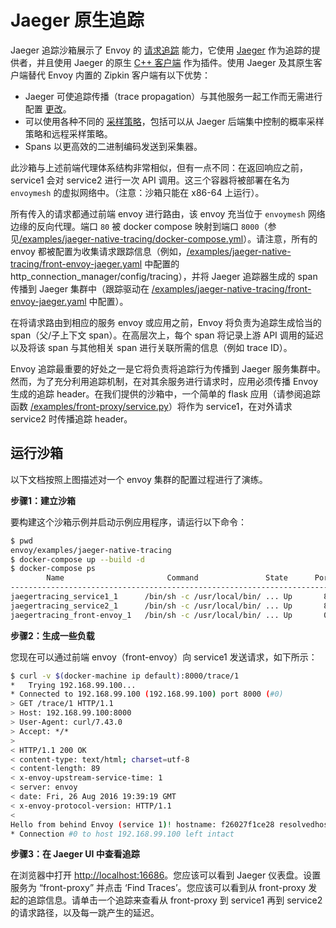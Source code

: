 # Jaeger 原生追踪


Jaeger 追踪沙箱展示了 Envoy 的 [请求追踪](../../intro/arch_overview/tracing.md#arch-overview-tracing) 能力，它使用 [Jaeger](http://jaegertracing.io/) 作为追踪的提供者，并且使用 Jaeger 的原生 [C++ 客户端](https://github.com/jaegertracing/jaeger-client-cpp) 作为插件。使用 Jaeger 及其原生客户端替代 Envoy 内置的 Zipkin 客户端有以下优势：


- Jaeger 可使追踪传播（trace propagation）与其他服务一起工作而无需进行配置 [更改](https://github.com/jaegertracing/jaeger-client-go#zipkin-http-b3-compatible-header-propagation)。
- 可以使用各种不同的 [采样策略](https://www.jaegertracing.io/docs/sampling/#client-sampling-configuration)，包括可以从 Jaeger 后端集中控制的概率采样策略和远程采样策略。
- Spans 以更高效的二进制编码发送到采集器。


此沙箱与上述前端代理体系结构非常相似，但有一点不同：在返回响应之前，service1 会对 service2 进行一次 API 调用。这三个容器将被部署在名为 `envoymesh` 的虚拟网络中。（注意：沙箱只能在 x86-64 上运行）。


所有传入的请求都通过前端 envoy 进行路由，该 envoy 充当位于 `envoymesh` 网络边缘的反向代理。端口 `80` 被 docker compose 映射到端口 `8000`（参见[/examples/jaeger-native-tracing/docker-compose.yml](https://github.com/envoyproxy/envoy/blob/master//examples/jaeger-native-tracing/docker-compose.yml)）。请注意，所有的 envoy 都被配置为收集请求跟踪信息（例如，[/examples/jaeger-native-tracing/front-envoy-jaeger.yaml](https://github.com/envoyproxy/envoy/blob/master//examples/jaeger-native-tracing/front-envoy-jaeger.yaml) 中配置的 http_connection_manager/config/tracing），并将 Jaeger 追踪器生成的 span 传播到 Jaeger 集群中（跟踪驱动在 [/examples/jaeger-native-tracing/front-envoy-jaeger.yaml](https://github.com/envoyproxy/envoy/blob/master//examples/jaeger-native-tracing/front-envoy-jaeger.yaml) 中配置）。


在将请求路由到相应的服务 envoy 或应用之前，Envoy 将负责为追踪生成恰当的 span（父/子上下文 span）。在高层次上，每个 span 将记录上游 API 调用的延迟以及将该 span 与其他相关 span 进行关联所需的信息（例如 trace ID）。


Envoy 追踪最重要的好处之一是它将负责将追踪行为传播到 Jaeger 服务集群中。然而，为了充分利用追踪机制，在对其余服务进行请求时，应用必须传播 Envoy 生成的追踪 header。在我们提供的沙箱中，一个简单的 flask 应用（请参阅追踪函数 [/examples/front-proxy/service.py](https://github.com/envoyproxy/envoy/blob/master//examples/front-proxy/service.py)）将作为 service1，在对外请求 service2 时传播追踪 header。


## 运行沙箱


以下文档按照上图描述对一个 envoy 集群的配置过程进行了演练。

**步骤1：建立沙箱**

要构建这个沙箱示例并启动示例应用程序，请运行以下命令：

```bash
$ pwd
envoy/examples/jaeger-native-tracing
$ docker-compose up --build -d
$ docker-compose ps
        Name                       Command               State      Ports
-------------------------------------------------------------------------------------------------------------
jaegertracing_service1_1      /bin/sh -c /usr/local/bin/ ... Up       80/tcp
jaegertracing_service2_1      /bin/sh -c /usr/local/bin/ ... Up       80/tcp
jaegertracing_front-envoy_1   /bin/sh -c /usr/local/bin/ ... Up       0.0.0.0:8000->80/tcp, 0.0.0.0:8001->8001/tcp
```


**步骤2：生成一些负载**

您现在可以通过前端 envoy（front-envoy）向 service1 发送请求，如下所示：

```bash
$ curl -v $(docker-machine ip default):8000/trace/1
*   Trying 192.168.99.100...
* Connected to 192.168.99.100 (192.168.99.100) port 8000 (#0)
> GET /trace/1 HTTP/1.1
> Host: 192.168.99.100:8000
> User-Agent: curl/7.43.0
> Accept: */*
>
< HTTP/1.1 200 OK
< content-type: text/html; charset=utf-8
< content-length: 89
< x-envoy-upstream-service-time: 1
< server: envoy
< date: Fri, 26 Aug 2016 19:39:19 GMT
< x-envoy-protocol-version: HTTP/1.1
<
Hello from behind Envoy (service 1)! hostname: f26027f1ce28 resolvedhostname: 172.19.0.6
* Connection #0 to host 192.168.99.100 left intact
```


**步骤3：在 Jaeger UI 中查看追踪**

在浏览器中打开 <http://localhost:16686>。您应该可以看到 Jaeger 仪表盘。设置服务为 “front-proxy” 并点击 ‘Find Traces’。您应该可以看到从 front-proxy 发起的追踪信息。请单击一个追踪来查看从 front-proxy 到 service1 再到 service2 的请求路径，以及每一跳产生的延迟。